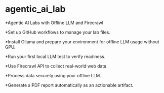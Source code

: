 # agentic_ai_lab
*Agentic AI Labs with Offline LLM and Firecrawl

*Set up GitHub workflows to manage your lab files.

*Install Ollama and prepare your environment for offline LLM usage without GPU.

*Run your first local LLM test to verify readiness.

*Use Firecrawl API to collect real-world web data.

*Process data securely using your offline LLM.

*Generate a PDF report automatically as an actionable artifact.
